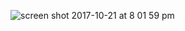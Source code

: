 ![screen shot 2017-10-21 at 8 01 59 pm](https://user-images.githubusercontent.com/29441324/31857754-be92f858-b69a-11e7-90d9-3872537e10a5.png)
